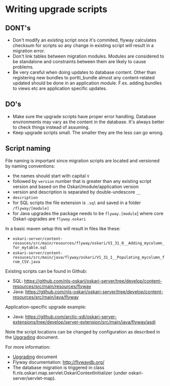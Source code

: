 # Writing upgrade scripts

## DONT's

- Don't modify an existing script once it's commited, flyway calculates checksum for scripts so any change in existing 
 script will result in a migration error.
- Don't link tables between migration modules. Modules are considered to be standalone and constraints between them
 are likely to cause problems.
- Be very careful when doing updates to database content. Other than registering new bundles to portti_bundle almost 
 any content-related updated should be done in an application module. F.ex. adding bundles to views etc are application
 specific updates.

## DO's

- Make sure the upgrade scripts have proper error handling. Database environments may vary as the content in the database. 
 It's always better to check things instead of assuming.
- Keep upgrade scripts small. The smaller they are the less can go wrong.

## Script naming
 
File naming is important since migration scripts are located and versioned by naming conventions:
 
- the names should start with capital `V`
- followed by `version` number that is greater than any existing script version and based on the Oskari/module/application version
- version and description is separated by double-undescore `__`
- `description`
- for SQL scripts the file extension is `.sql` and saved in a folder `/flyway/[module]`
- for Java upgrades the package needs to be `flyway.[module`] where core Oskari upgrades are `flyway.oskari`

In a basic maven setup this will result in files like these:
- `oskari-server/content-resouces/src/main/resources/flyway/oskari/V1_31_0__Adding_mycolumn_for_mytable.sql`
- `oskari-server/content-resouces/src/main/java/flyway/oskari/V1_31_1__Populating_mycolumn_from_CSV.java`

Existing scripts can be found in Github:

 - SQL: https://github.com/nls-oskari/oskari-server/tree/develop/content-resources/src/main/resources/flyway
 - Java: https://github.com/nls-oskari/oskari-server/tree/develop/content-resources/src/main/java/flyway
 
Application-specific upgrade example:
- Java: https://github.com/arctic-sdi/oskari-server-extensions/tree/develop/server-extension/src/main/java/flyway/asdi

Note the script locations can be changed by configuration as described in the [Upgrading](upgrading) document.

For more information:
- [Upgrading](upgrading) document
- Flyway documentation: http://flywaydb.org/
- The database migration is triggered in class fi.nls.oskari.map.servlet.OskariContextInitializer (under oskari-server/servlet-map).
